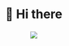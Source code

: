 <h1 align ="center"> 👋 Hi there </h1>

<h3 align = "center"><img src="https://readme-typing-svg.herokuapp.com?color=%23F7F7F7&size=21&center=true&vCenter=true&width=650&height=100&lines=It's+Neha+and+I'm+a+Software+Engineer"></h3>
